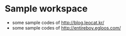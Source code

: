 # Sample workspace

- some sample codes of <a href="http://blog.leocat.kr/" target="_blank">http://blog.leocat.kr/</a>
- some sample codes of <a href="http://entireboy.egloos.com/" target="_blank">http://entireboy.egloos.com/</a>
